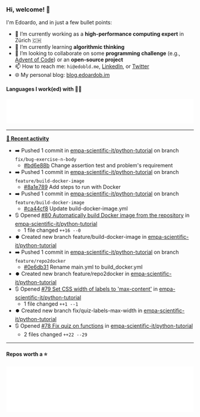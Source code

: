 ### Hi, welcome! 👋 

I'm Edoardo, and in just a few bullet points:

- 🔭 I’m currently working as a **high-performance computing expert** in Zürich 🇨🇭
- 🌱 I’m currently learning **algorithmic thinking**
- 👯 I’m looking to collaborate on some **programming challenge** (e.g., [Advent of Code](https://github.com/edoardob90/aoc2022)) or an **open-source project**
- 📫 How to reach me: `hi@edobld.me`, [LinkedIn](https://linkedin.com/in/edobld), or [Twitter](https://twitter.com/edobld)
- 🌐 My personal blog: [blog.edoardob.im](https://blog.edoardob.im)

#### Languages I work(ed) with 👨‍💻

<img src="https://github.com/edoardob90/edoardob90/blob/main/.cache/languages.svg">

---

**[📰 Recent activity](https://github.com/edoardob90)**
* ➡️ Pushed 1 commit in [empa-scientific-it/python-tutorial](https://github.com/empa-scientific-it/python-tutorial) on branch `fix/bug-exercise-n-body`
  * [#bd6e88b](https://github.com/empa-scientific-it/python-tutorial/commit/bd6e88b) Change assertion test and problem&#39;s requirement
* ➡️ Pushed 1 commit in [empa-scientific-it/python-tutorial](https://github.com/empa-scientific-it/python-tutorial) on branch `feature/build-docker-image`
  * [#8a1e789](https://github.com/empa-scientific-it/python-tutorial/commit/8a1e789) Add steps to run with Docker
* ➡️ Pushed 1 commit in [empa-scientific-it/python-tutorial](https://github.com/empa-scientific-it/python-tutorial) on branch `feature/build-docker-image`
  * [#ca44cf8](https://github.com/empa-scientific-it/python-tutorial/commit/ca44cf8) Update build-docker-image.yml
* 🔃 Opened [#80 Automatically build Docker image from the repository](https://github.com/empa-scientific-it/python-tutorial/pull/80) in [empa-scientific-it/python-tutorial](https://github.com/empa-scientific-it/python-tutorial)
  * 1 file changed `++16 --0`
* ⏺️ Created new branch feature/build-docker-image in [empa-scientific-it/python-tutorial](https://github.com/empa-scientific-it/python-tutorial)
* ➡️ Pushed 1 commit in [empa-scientific-it/python-tutorial](https://github.com/empa-scientific-it/python-tutorial) on branch `feature/repo2docker`
  * [#0e6db31](https://github.com/empa-scientific-it/python-tutorial/commit/0e6db31) Rename main.yml to build_docker.yml
* ⏺️ Created new branch feature/repo2docker in [empa-scientific-it/python-tutorial](https://github.com/empa-scientific-it/python-tutorial)
* 🔃 Opened [#79 Set CSS width of labels to &#39;max-content&#39;](https://github.com/empa-scientific-it/python-tutorial/pull/79) in [empa-scientific-it/python-tutorial](https://github.com/empa-scientific-it/python-tutorial)
  * 1 file changed `++1 --1`
* ⏺️ Created new branch fix/quiz-labels-max-width in [empa-scientific-it/python-tutorial](https://github.com/empa-scientific-it/python-tutorial)
* 🔃 Opened [#78 Fix quiz on functions](https://github.com/empa-scientific-it/python-tutorial/pull/78) in [empa-scientific-it/python-tutorial](https://github.com/empa-scientific-it/python-tutorial)
  * 2 files changed `++22 --29`


---

#### Repos worth a ⭐

<img src="https://github.com/edoardob90/edoardob90/blob/main/.cache/stars.svg">

<!--
- ⚡ Fun fact: ...
- 🤔 I’m looking for help with ...
- 💬 Ask me about ...
-->
